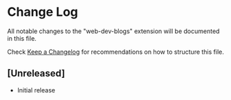 # Change Log

All notable changes to the "web-dev-blogs" extension will be documented in this file.

Check [Keep a Changelog](http://keepachangelog.com/) for recommendations on how to structure this file.

## [Unreleased]

- Initial release
